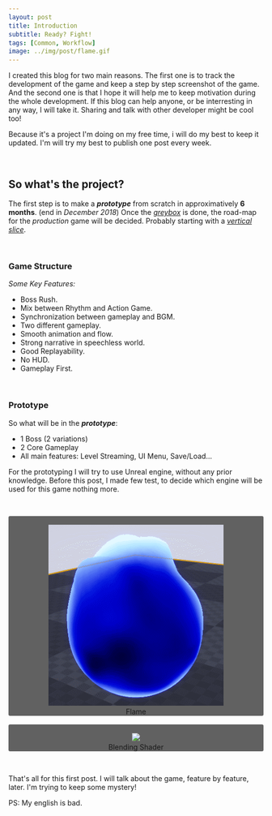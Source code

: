 ```yaml
---
layout: post
title: Introduction
subtitle: Ready? Fight!
tags: [Common, Workflow]
image: ../img/post/flame.gif
---
```



I created this blog for two main reasons. The first one is to track the development of the game and keep a step by step screenshot of the game.
And the second one is that I hope it will help me to keep motivation during the whole development. If this blog can help anyone, or be interresting in any way, I will take it. Sharing and talk with other developer might be cool too!

Because it's a project I'm doing on my free time, i will do my best to keep it updated. I'm will try my best to publish one post every week.

&nbsp;

## So what's the project?

The first step is to make a **_prototype_** from scratch in approximatively **6 months**. (end in _December 2018_)
Once the [_greybox_](http://jackw-gamedesign.tumblr.com/post/139960850160/what-is-greyboxing) is done, the road-map for the _production_ game will be decided. Probably starting with a [_vertical slice_](https://en.wikipedia.org/wiki/Vertical_slice).
  
 &nbsp;
 &nbsp;
 

### Game Structure

_Some Key Features:_
* Boss Rush.
* Mix between Rhythm and Action Game.
* Synchronization between gameplay and BGM.
* Two different gameplay.
* Smooth animation and flow.
* Strong narrative in speechless world.
* Good Replayability.
* No HUD.
* Gameplay First.

&nbsp;

### Prototype

So what will be in the **_prototype_**:
* 1 Boss (2 variations)
* 2 Core Gameplay
* All main features: Level Streaming, UI Menu, Save/Load...


For the prototyping I will try to use Unreal engine, without any prior knowledge. Before this post, I made few test, to decide which engine will be used for this game nothing more.

&nbsp;
<div style="background: #616161; border-radius: 3px;">
    <br />
    <div align="center">
        <img src="../img/post/flame.gif" />
        <br />
        Flame
    </div>
</div>
&nbsp;
<div style="background: #616161; border-radius: 3px;">
    <br />
    <div align="center">
        <img src="../img/post/disparition.gif" />
        <br />
        Blending Shader
    </div>
</div>

&nbsp;

That's all for this first post. I will talk about the game, feature by feature, later. I'm trying to keep some mystery!

PS: My english is bad.